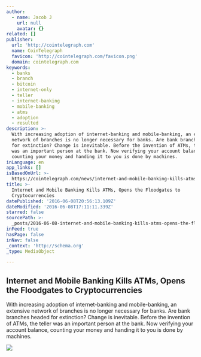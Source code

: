 ```yaml
---
author:
  - name: Jacob J
    url: null
    avatar: {}
related: []
publisher:
  url: 'http://cointelegraph.com'
  name: CoinTelegraph
  favicon: 'http://cointelegraph.com/favicon.png'
  domain: cointelegraph.com
keywords:
  - banks
  - branch
  - bitcoin
  - internet-only
  - teller
  - internet-banking
  - mobile-banking
  - atms
  - adoption
  - resulted
description: >-
  With increasing adoption of internet-banking and mobile-banking, an extensive
  network of branches is no longer necessary for banks. Are bank branches headed
  for extinction? Change is inevitable. Before the invention of ATMs, the teller
  was an important person at the bank. Now verifying your account balance,
  counting your money and handing it to you is done by machines.
inLanguage: en
app_links: []
isBasedOnUrl: >-
  https://cointelegraph.com/news/internet-and-mobile-banking-kills-atms-opens-the-floodgates-to-cryptocurrencies
title: >-
  Internet and Mobile Banking Kills ATMs, Opens the Floodgates to
  Cryptocurrencies
datePublished: '2016-06-08T20:56:13.109Z'
dateModified: '2016-06-08T17:11:11.339Z'
starred: false
sourcePath: >-
  _posts/2016-06-08-internet-and-mobile-banking-kills-atms-opens-the-floodgates.md
inFeed: true
hasPage: false
inNav: false
_context: 'http://schema.org'
_type: MediaObject

---
```

<article style=""><h1>Internet and Mobile Banking Kills ATMs, Opens the Floodgates to Cryptocurrencies</h1><p>With increasing adoption of internet-banking and mobile-banking, an extensive network of branches is no longer necessary for banks. Are bank branches headed for extinction? Change is inevitable. Before the invention of ATMs, the teller was an important person at the bank. Now verifying your account balance, counting your money and handing it to you is done by machines.</p><img src="http://cointelegraph.com/images/725_aHR0cDovL2NvaW50ZWxlZ3JhcGguY29tL3N0b3JhZ2UvdXBsb2Fkcy92aWV3L2UxZWI3YTQ4ODNhZjE4OTUwZThlOWM2ZTQ0ODY4ZjFkLnBuZw==.jpg" /></article>